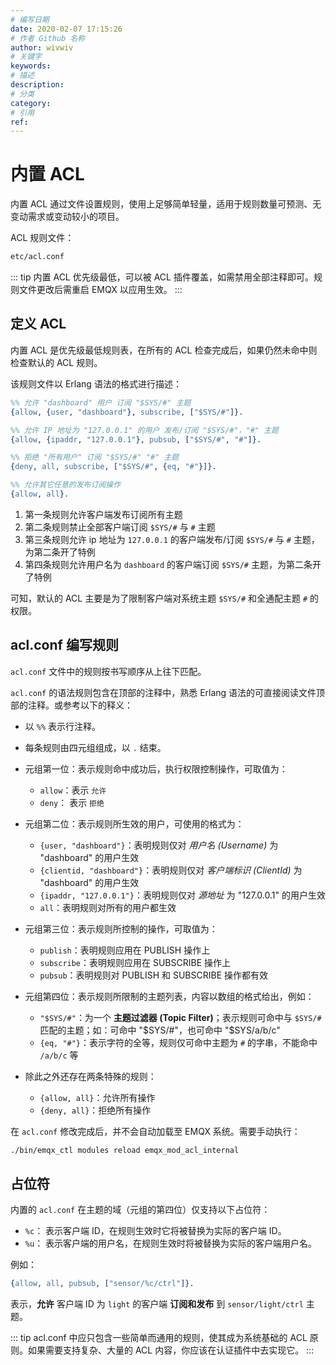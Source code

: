 ```yaml
---
# 编写日期
date: 2020-02-07 17:15:26
# 作者 Github 名称
author: wivwiv
# 关键字
keywords:
# 描述
description:
# 分类
category: 
# 引用
ref:
---
```


# 内置 ACL

内置 ACL 通过文件设置规则，使用上足够简单轻量，适用于规则数量可预测、无变动需求或变动较小的项目。

ACL 规则文件：

```bash
etc/acl.conf
```

::: tip
内置 ACL 优先级最低，可以被 ACL 插件覆盖，如需禁用全部注释即可。规则文件更改后需重启 EMQX 以应用生效。
:::


## 定义 ACL

内置 ACL 是优先级最低规则表，在所有的 ACL 检查完成后，如果仍然未命中则检查默认的 ACL 规则。

该规则文件以 Erlang 语法的格式进行描述：

```erlang
%% 允许 "dashboard" 用户 订阅 "$SYS/#" 主题
{allow, {user, "dashboard"}, subscribe, ["$SYS/#"]}.

%% 允许 IP 地址为 "127.0.0.1" 的用户 发布/订阅 "$SYS/#"，"#" 主题
{allow, {ipaddr, "127.0.0.1"}, pubsub, ["$SYS/#", "#"]}.

%% 拒绝 "所有用户" 订阅 "$SYS/#" "#" 主题
{deny, all, subscribe, ["$SYS/#", {eq, "#"}]}.

%% 允许其它任意的发布订阅操作
{allow, all}.
```

1. 第一条规则允许客户端发布订阅所有主题
2. 第二条规则禁止全部客户端订阅 `$SYS/#` 与 `#` 主题
3. 第三条规则允许 ip 地址为 `127.0.0.1` 的客户端发布/订阅 `$SYS/#` 与 `#` 主题，为第二条开了特例
4. 第四条规则允许用户名为 `dashboard` 的客户端订阅 `$SYS/#` 主题，为第二条开了特例

可知，默认的 ACL 主要是为了限制客户端对系统主题 `$SYS/#` 和全通配主题 `#` 的权限。


## acl.conf 编写规则

`acl.conf` 文件中的规则按书写顺序从上往下匹配。

`acl.conf` 的语法规则包含在顶部的注释中，熟悉 Erlang 语法的可直接阅读文件顶部的注释。或参考以下的释义：

- 以 `%%` 表示行注释。
- 每条规则由四元组组成，以 `.` 结束。
- 元组第一位：表示规则命中成功后，执行权限控制操作，可取值为：
    * `allow`：表示 `允许`
    * `deny`： 表示 `拒绝`

- 元组第二位：表示规则所生效的用户，可使用的格式为：
    * `{user, "dashboard"}`：表明规则仅对 *用户名 (Username)* 为 "dashboard" 的用户生效
    * `{clientid, "dashboard"}`：表明规则仅对 *客户端标识 (ClientId)* 为 "dashboard" 的用户生效
    * `{ipaddr, "127.0.0.1"}`：表明规则仅对 *源地址* 为 "127.0.0.1" 的用户生效
    * `all`：表明规则对所有的用户都生效

- 元组第三位：表示规则所控制的操作，可取值为：
    * `publish`：表明规则应用在 PUBLISH 操作上
    * `subscribe`：表明规则应用在 SUBSCRIBE 操作上
    * `pubsub`：表明规则对 PUBLISH 和 SUBSCRIBE 操作都有效

- 元组第四位：表示规则所限制的主题列表，内容以数组的格式给出，例如：
    * `"$SYS/#"`：为一个 **主题过滤器 (Topic Filter)**；表示规则可命中与 `$SYS/#` 匹配的主题；如：可命中 "$SYS/#"，也可命中 "$SYS/a/b/c"
    * `{eq, "#"}`：表示字符的全等，规则仅可命中主题为 `#` 的字串，不能命中 `/a/b/c` 等

- 除此之外还存在两条特殊的规则：
    - `{allow, all}`：允许所有操作
    - `{deny, all}`：拒绝所有操作

在 `acl.conf` 修改完成后，并不会自动加载至 EMQX 系统。需要手动执行：

```bash
./bin/emqx_ctl modules reload emqx_mod_acl_internal
```

## 占位符

内置的 `acl.conf` 在主题的域（元组的第四位）仅支持以下占位符：

- `%c`： 表示客户端 ID，在规则生效时它将被替换为实际的客户端 ID。
- `%u`： 表示客户端的用户名，在规则生效时将被替换为实际的客户端用户名。

例如：

```erlang
{allow, all, pubsub, ["sensor/%c/ctrl"]}.
```

表示，**允许** 客户端 ID 为 `light` 的客户端 **订阅和发布** 到 `sensor/light/ctrl` 主题。


::: tip
acl.conf 中应只包含一些简单而通用的规则，使其成为系统基础的 ACL 原则。如果需要支持复杂、大量的 ACL 内容，你应该在认证插件中去实现它。
:::
